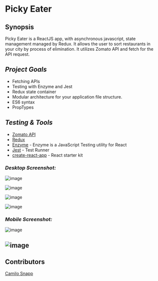 
# Picky Eater

## Synopsis

Picky Eater is a ReactJS app, with asynchronous javascript, state management managed by Redux. It allows the 
user to sort restaurants in your city by process of elimination. It utilizes Zomato API and fetch for the API request.

## *Project Goals*

* Fetching APIs
* Testing with Enzyme and Jest
* Redux state container
* Modular architecture for your application file structure.
* ES6 syntax
* PropTypes

## *Testing & Tools*

* [Zomato API](https://developers.zomato.com/api#headline1)
* [Redux](https://redux.js.org/)
* [Enzyme](https://github.com/airbnb/enzyme) - Enzyme is a JavaScript Testing utility for React
* [Jest](https://facebook.github.io/jest/en/) - Test Runner
* [create-react-app](https://github.com/facebook/create-react-app) - React starter kit

### *Desktop Screenshot:* 
![image](https://user-images.githubusercontent.com/8752377/41048668-7ae17668-696c-11e8-8178-b80025ebb4dc.png)

![image](https://user-images.githubusercontent.com/8752377/41049223-a9829a46-696d-11e8-8c66-00e5ddbf3ce4.png)

![image](https://user-images.githubusercontent.com/8752377/41049312-dd78afb6-696d-11e8-8b89-5c8cc9af05a5.png)

![image](https://user-images.githubusercontent.com/8752377/41049352-f7d062b4-696d-11e8-9f0e-9e5077711fa5.png)


### *Mobile Screenshot:* 

![image](https://user-images.githubusercontent.com/8752377/41048549-2ca94660-696c-11e8-9911-0acd6d850a36.png)

![image](https://user-images.githubusercontent.com/8752377/41049425-1fd23242-696e-11e8-9484-9829647c4a39.png)
---

## Contributors

[Camilo Snapp](https://github.com/CamArturo)
